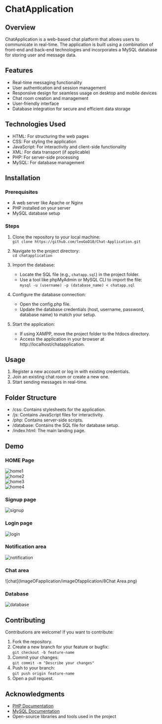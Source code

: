 
# ChatApplication

## Overview

ChatApplication is a web-based chat platform that allows users to communicate in real-time. The application is built using a combination of front-end and back-end technologies and incorporates a MySQL database for storing user and message data.

## Features

- Real-time messaging functionality
- User authentication and session management
- Responsive design for seamless usage on desktop and mobile devices
- Chat room creation and management
- User-friendly interface
- Database integration for secure and efficient data storage

## Technologies Used

- HTML: For structuring the web pages
- CSS: For styling the application
- JavaScript: For interactivity and client-side functionality
- XML: For data transport (if applicable)
- PHP: For server-side processing
- MySQL: For database management

## Installation

### Prerequisites

- A web server like Apache or Nginx
- PHP installed on your server
- MySQL database setup

### Steps

1. Clone the repository to your local machine:  
   `git clone https://github.com/leoGoD10/Chat-Application.git`

2. Navigate to the project directory:  
   `cd chatapplication`

3. Import the database:  
   - Locate the SQL file (e.g., `chatapp.sql`) in the project folder.  
   - Use a tool like phpMyAdmin or MySQL CLI to import the file:  
     `mysql -u (username) -p (database_name) < chatapp.sql`

4. Configure the database connection:  
   - Open the config.php file.  
   - Update the database credentials (host, username, password, database name) to match your setup.

5. Start the application:  
   - If using XAMPP, move the project folder to the htdocs directory.  
   - Access the application in your browser at http://localhost/chatapplication.

## Usage

1. Register a new account or log in with existing credentials.
2. Join an existing chat room or create a new one.
3. Start sending messages in real-time.

## Folder Structure

- /css: Contains stylesheets for the application.
- /js: Contains JavaScript files for interactivity.
- /php: Contains server-side scripts.
- /database: Contains the SQL file for database setup.
- /index.html: The main landing page.

## Demo

### HOME Page

![home1](ImageOFapplication/imageOfapplication/1home.png)  
![home2](ImageOFapplication/imageOfapplication/2home.png)  
![home3](ImageOFapplication/imageOfapplication/3home.png)  
![home4](ImageOFapplication/imageOfapplication/4home.png)

### Signup page

![signup](ImageOFapplication/imageOfapplication/5singup.png)

### Login page

![login](ImageOFapplication/imageOfapplication/6login.png)

### Notification area

![notification](ImageOFapplication/imageOfapplication/7Notification.png)

### Chat area

![chat](ImageOFapplication/imageOfapplication/8Chat Area.png)

### Database

![database](ImageOFapplication/imageOfapplication/9Database.png)

## Contributing

Contributions are welcome! If you want to contribute:

1. Fork the repository.
2. Create a new branch for your feature or bugfix:  
   `git checkout -b feature-name`
3. Commit your changes:  
   `git commit -m "Describe your changes"`
4. Push to your branch:  
   `git push origin feature-name`
5. Open a pull request.

## Acknowledgments

- [PHP Documentation](https://www.php.net/docs.php)
- [MySQL Documentation](https://dev.mysql.com/doc/)
- Open-source libraries and tools used in the project
